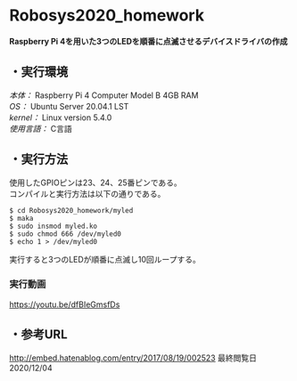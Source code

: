 # Robosys2020_homework
**Raspberry Pi 4を用いた3つのLEDを順番に点滅させるデバイスドライバの作成**  
## ・実行環境  
*本体：* Raspberry Pi 4 Computer Model B 4GB RAM  
*OS：* Ubuntu Server 20.04.1 LST  
*kernel：* Linux version 5.4.0  
*使用言語：* C言語  
## ・実行方法
使用したGPIOピンは23、24、25番ピンである。  
コンパイルと実行方法は以下の通りである。
```
$ cd Robosys2020_homework/myled  
$ maka  
$ sudo insmod myled.ko  
$ sudo chmod 666 /dev/myled0  
$ echo 1 > /dev/myled0  
```
実行すると3つのLEDが順番に点滅し10回ループする。　　
### 実行動画
https://youtu.be/dfBIeGmsfDs
## ・参考URL  
http://embed.hatenablog.com/entry/2017/08/19/002523 
最終閲覧日　2020/12/04
